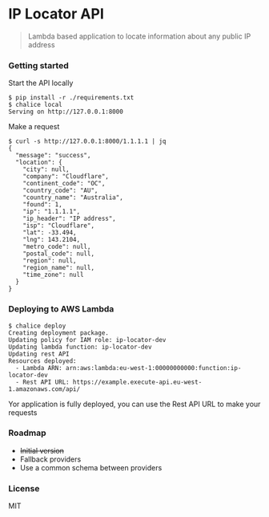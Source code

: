 # IP Locator API

> Lambda based application to locate information about any public IP address

### Getting started

Start the API locally

```shell script
$ pip install -r ./requirements.txt
$ chalice local
Serving on http://127.0.0.1:8000
```

Make a request

```shell script
$ curl -s http://127.0.0.1:8000/1.1.1.1 | jq
{
  "message": "success",
  "location": {
    "city": null,
    "company": "Cloudflare",
    "continent_code": "OC",
    "country_code": "AU",
    "country_name": "Australia",
    "found": 1,
    "ip": "1.1.1.1",
    "ip_header": "IP address",
    "isp": "Cloudflare",
    "lat": -33.494,
    "lng": 143.2104,
    "metro_code": null,
    "postal_code": null,
    "region": null,
    "region_name": null,
    "time_zone": null
  }
}
```

### Deploying to AWS Lambda

```shell script
$ chalice deploy
Creating deployment package.
Updating policy for IAM role: ip-locator-dev
Updating lambda function: ip-locator-dev
Updating rest API
Resources deployed:
  - Lambda ARN: arn:aws:lambda:eu-west-1:00000000000:function:ip-locator-dev
  - Rest API URL: https://example.execute-api.eu-west-1.amazonaws.com/api/
```

Yor application is fully deployed, you can use the Rest API URL to make your requests


### Roadmap

- ~~Initial version~~
- Fallback providers
- Use a common schema between providers

### License

MIT